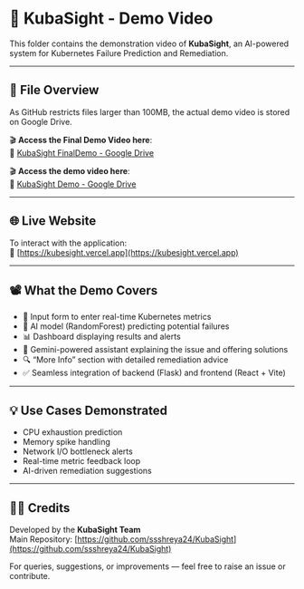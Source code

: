 # 🎥 KubaSight - Demo Video

This folder contains the demonstration video of **KubaSight**, an AI-powered system for Kubernetes Failure Prediction and Remediation.

---

## 📁 File Overview

As GitHub restricts files larger than 100MB, the actual demo video is stored on Google Drive.

🎬 **Access the Final Demo Video here**:  
🔗 [KubaSight FinalDemo - Google Drive](https://drive.google.com/file/d/1KrHtcam7Si2_Nheb2OBXHKdbmHZnfNhi/view?usp=sharing)


🎬 **Access the demo video here**:  
🔗 [KubaSight Demo - Google Drive](https://drive.google.com/file/d/1d4LXaCOl2NZrEBP6Br8ullzGhBzJndVx/view)

---

## 🌐 Live Website

To interact with the application:  
🔗 [https://kubesight.vercel.app](https://kubesight.vercel.app)

---

## 📽️ What the Demo Covers

- 🔧 Input form to enter real-time Kubernetes metrics  
- 🧠 AI model (RandomForest) predicting potential failures  
- 📊 Dashboard displaying results and alerts  
- 💬 Gemini-powered assistant explaining the issue and offering solutions  
- 🔍 “More Info” section with detailed remediation advice  
- ✅ Seamless integration of backend (Flask) and frontend (React + Vite)

---

## 💡 Use Cases Demonstrated

- CPU exhaustion prediction  
- Memory spike handling  
- Network I/O bottleneck alerts  
- Real-time metric feedback loop  
- AI-driven remediation suggestions  

---

## 🧑‍💻 Credits

Developed by the **KubaSight Team**  
Main Repository: [https://github.com/ssshreya24/KubaSight](https://github.com/ssshreya24/KubaSight)

For queries, suggestions, or improvements — feel free to raise an issue or contribute.
